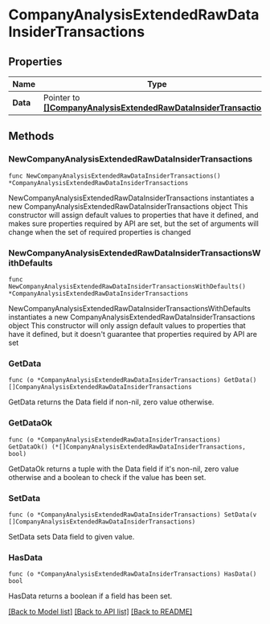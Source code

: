 # CompanyAnalysisExtendedRawDataInsiderTransactions

## Properties

Name | Type | Description | Notes
------------ | ------------- | ------------- | -------------
**Data** | Pointer to [**[]CompanyAnalysisExtendedRawDataInsiderTransactions**](CompanyAnalysisExtendedRawDataInsiderTransactions.md) |  | [optional] 

## Methods

### NewCompanyAnalysisExtendedRawDataInsiderTransactions

`func NewCompanyAnalysisExtendedRawDataInsiderTransactions() *CompanyAnalysisExtendedRawDataInsiderTransactions`

NewCompanyAnalysisExtendedRawDataInsiderTransactions instantiates a new CompanyAnalysisExtendedRawDataInsiderTransactions object
This constructor will assign default values to properties that have it defined,
and makes sure properties required by API are set, but the set of arguments
will change when the set of required properties is changed

### NewCompanyAnalysisExtendedRawDataInsiderTransactionsWithDefaults

`func NewCompanyAnalysisExtendedRawDataInsiderTransactionsWithDefaults() *CompanyAnalysisExtendedRawDataInsiderTransactions`

NewCompanyAnalysisExtendedRawDataInsiderTransactionsWithDefaults instantiates a new CompanyAnalysisExtendedRawDataInsiderTransactions object
This constructor will only assign default values to properties that have it defined,
but it doesn't guarantee that properties required by API are set

### GetData

`func (o *CompanyAnalysisExtendedRawDataInsiderTransactions) GetData() []CompanyAnalysisExtendedRawDataInsiderTransactions`

GetData returns the Data field if non-nil, zero value otherwise.

### GetDataOk

`func (o *CompanyAnalysisExtendedRawDataInsiderTransactions) GetDataOk() (*[]CompanyAnalysisExtendedRawDataInsiderTransactions, bool)`

GetDataOk returns a tuple with the Data field if it's non-nil, zero value otherwise
and a boolean to check if the value has been set.

### SetData

`func (o *CompanyAnalysisExtendedRawDataInsiderTransactions) SetData(v []CompanyAnalysisExtendedRawDataInsiderTransactions)`

SetData sets Data field to given value.

### HasData

`func (o *CompanyAnalysisExtendedRawDataInsiderTransactions) HasData() bool`

HasData returns a boolean if a field has been set.


[[Back to Model list]](../README.md#documentation-for-models) [[Back to API list]](../README.md#documentation-for-api-endpoints) [[Back to README]](../README.md)


